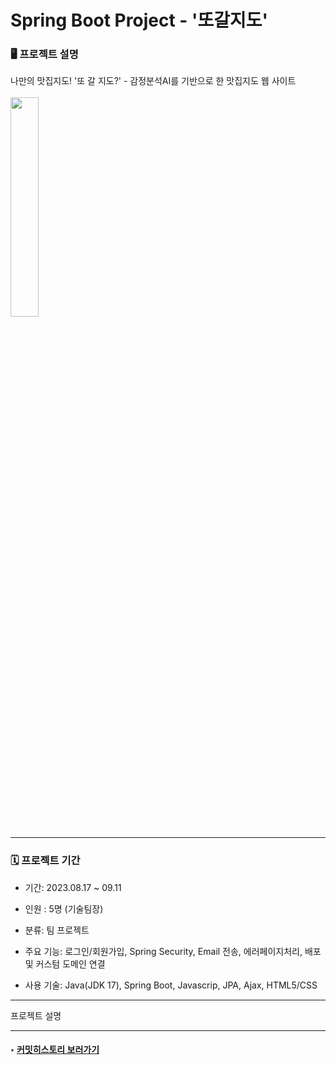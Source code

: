 # Spring Boot Project - '또갈지도' 
### 🖥️ 프로젝트 설명
 나만의 맛집지도! '또 갈 지도?'  - 감정분석AI를 기반으로 한 맛집지도 웹 사이트<br/><br/>
 <img width="30%" src="https://github.com/ryuahnee/yompro/assets/135402890/75dc3c87-ed85-41c5-b323-7463f8d168a3"/>

---

### 🗓️ 프로젝트 기간 

* 기간: 2023.08.17 ~ 09.11

* 인원 : 5명 (기술팀장)

* 분류: 팀 프로젝트

* 주요 기능: 로그인/회원가입, Spring Security, Email 전송, 에러페이지처리, 배포 및 커스텀 도메인 연결

* 사용 기술: Java(JDK 17), Spring Boot, Javascrip, JPA, Ajax, HTML5/CSS

---
프로젝트 설명


---
#### ‣ [커밋히스토리 보러가기](https://github.com/ryuahnee/yompro/commits/user2)

